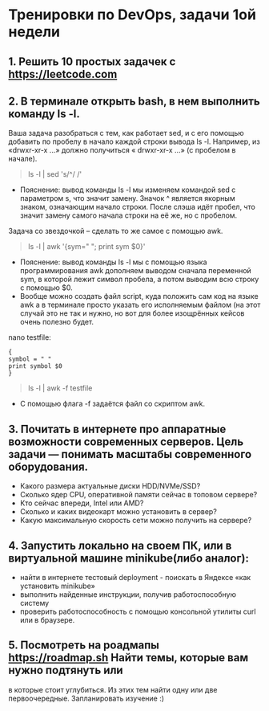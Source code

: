 # Тренировки по DevOps, задачи 1ой недели

## 1. Решить 10 простых задачек с https://leetcode.com

## 2. В терминале открыть bash, в нем выполнить команду ls -l. 
Ваша задача разобраться с тем, как работает sed, и с его помощью добавить по пробелу в начало каждой строки вывода ls -l. Например, из «drwxr-xr-x ...» должно получиться « drwxr-xr-x ...» (с пробелом в начале).

> ls -l | sed 's/^/ /'

* Пояснение: вывод команды ls -l мы изменяем командой sed с параметром s, что значит замену. Значок ^ является якорным знаком, означающим начало строки. После слэша идёт пробел, что значит замену самого начала строки на её же, но с пробелом.

Задача со звездочкой – сделать то же самое с помощью awk.
> ls -l | awk '{sym=" "; print sym $0}'

* Пояснение: вывод команды ls -l мы с помощью языка программирования awk дополняем выводом сначала переменной sym, в которой лежит символ пробела, а потом выводим всю строку с помощью $0.
* Вообще можно создать файл script, куда положить сам код на языке awk а в терминале просто указать его исполняемым файлом (на этот случай это не так и нужно, но вот для более изощрённых кейсов очень полезно будет.

nano testfile:
```
{
symbol = " "
print symbol $0
}
```
> ls -l | awk -f testfile

* С помощью флага -f задаётся файл со скриптом awk.

## 3. Почитать в интернете про аппаратные возможности современных серверов. Цель задачи — понимать масштабы современного оборудования.
* Какого размера актуальные диски HDD/NVMe/SSD?
* Сколько ядер CPU, оперативной памяти сейчас в топовом сервере?
* Кто сейчас впереди, Intel или AMD?
* Сколько и каких видеокарт можно установить в сервер?
* Какую максимальную скорость сети можно получить на сервере?

## 4. Запустить локально на своем ПК, или в виртуальной машине minikube(либо аналог):
* найти в интернете тестовый deployment - поискать в Яндексе «как установить
minikube»
* выполнить найденные инструкции, получив работоспособную систему
* проверить работоспособность с помощью консольной утилиты curl или в браузере.

## 5. Посмотреть на роадмапы https://roadmap.sh Найти темы, которые вам нужно подтянуть или
в которые стоит углубиться. Из этих тем найти одну или две первоочередные.
Запланировать изучение :)
